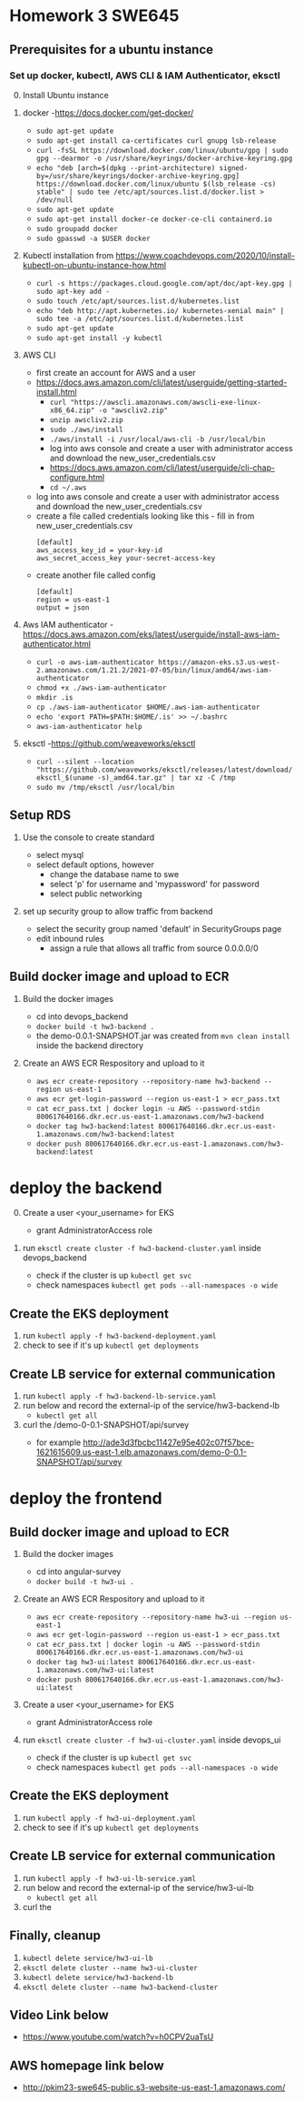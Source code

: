 # Homework 3 SWE645

## Prerequisites for a ubuntu instance
### Set up docker, kubectl, AWS CLI & IAM Authenticator, eksctl
0. Install Ubuntu instance

1. docker -https://docs.docker.com/get-docker/
   - ```sudo apt-get update```
   - ```sudo apt-get install ca-certificates curl gnupg lsb-release```
   - ```curl -fsSL https://download.docker.com/linux/ubuntu/gpg | sudo gpg --dearmor -o /usr/share/keyrings/docker-archive-keyring.gpg```
   - ```echo "deb [arch=$(dpkg --print-architecture) signed-by=/usr/share/keyrings/docker-archive-keyring.gpg] https://download.docker.com/linux/ubuntu $(lsb_release -cs) stable" | sudo tee /etc/apt/sources.list.d/docker.list > /dev/null```
   - ```sudo apt-get update```
   - ```sudo apt-get install docker-ce docker-ce-cli containerd.io```
   - ```sudo groupadd docker```
   - ```sudo gpasswd -a $USER docker```

2. Kubectl installation from https://www.coachdevops.com/2020/10/install-kubectl-on-ubuntu-instance-how.html
   - ```curl -s https://packages.cloud.google.com/apt/doc/apt-key.gpg | sudo apt-key add -```
   - ```sudo touch /etc/apt/sources.list.d/kubernetes.list```
   - ```echo "deb http://apt.kubernetes.io/ kubernetes-xenial main" | sudo tee -a /etc/apt/sources.list.d/kubernetes.list```
   - ```sudo apt-get update```
   - ```sudo apt-get install -y kubectl```

3. AWS CLI
   - first create an account for AWS and a user
   - https://docs.aws.amazon.com/cli/latest/userguide/getting-started-install.html
      - ```curl "https://awscli.amazonaws.com/awscli-exe-linux-x86_64.zip" -o "awscliv2.zip"```
      - ```unzip awscliv2.zip```
      - ```sudo ./aws/install```
      - ```./aws/install -i /usr/local/aws-cli -b /usr/local/bin```
      - log into aws console and create a user with administrator access and download the new_user_credentials.csv
      - https://docs.aws.amazon.com/cli/latest/userguide/cli-chap-configure.html
      - ```cd ~/.aws```
   - log into aws console and create a user with administrator access and download the new_user_credentials.csv
   - create a file called credentials looking like this - fill in from new_user_credentials.csv
        ```
        [default]
        aws_access_key_id = your-key-id
        aws_secret_access_key your-secret-access-key
        ```
   - create another file called config
       ```
       [default]
       region = us-east-1
       output = json
       ```

4. Aws IAM authenticator -https://docs.aws.amazon.com/eks/latest/userguide/install-aws-iam-authenticator.html
   - ```curl -o aws-iam-authenticator https://amazon-eks.s3.us-west-2.amazonaws.com/1.21.2/2021-07-05/bin/linux/amd64/aws-iam-authenticator```
   - ```chmod +x ./aws-iam-authenticator```
   - ```mkdir .is```
   - ```cp ./aws-iam-authenticator $HOME/.aws-iam-authenticator```
   - ```echo 'export PATH=$PATH:$HOME/.is' >> ~/.bashrc```
   - ```aws-iam-authenticator help```

5. eksctl -https://github.com/weaveworks/eksctl
   - ```curl --silent --location "https://github.com/weaveworks/eksctl/releases/latest/download/eksctl_$(uname -s)_amd64.tar.gz" | tar xz -C /tmp```
   - ```sudo mv /tmp/eksctl /usr/local/bin```

## Setup RDS
1. Use the console to create standard
   - select mysql
   - select default options, however 
      - change the database name to swe
      - select 'p' for username and 'mypassword' for password
      - select public networking

2. set up security group to allow traffic from backend
   - select the security group named 'default' in SecurityGroups page
   - edit inbound rules 
      - assign a rule that allows all traffic from source 0.0.0.0/0
   

## Build docker image and upload to ECR

1. Build the docker images
    - cd into devops_backend
    - ```docker build -t hw3-backend .```
    - the demo-0.0.1-SNAPSHOT.jar was created from ```mvn clean install``` inside the backend directory

2. Create an AWS ECR Respository and upload to it
    - ```aws ecr create-repository --repository-name hw3-backend --region us-east-1```
    - ```aws ecr get-login-password --region us-east-1 > ecr_pass.txt```
    - ```cat ecr_pass.txt | docker login -u AWS --password-stdin 800617640166.dkr.ecr.us-east-1.amazonaws.com/hw3-backend```
    - ```docker tag hw3-backend:latest 800617640166.dkr.ecr.us-east-1.amazonaws.com/hw3-backend:latest```
    - ```docker push 800617640166.dkr.ecr.us-east-1.amazonaws.com/hw3-backend:latest```

# deploy the backend

0. Create a user <your_username> for EKS
    - grant AdministratorAccess role

1. run ```eksctl create cluster -f hw3-backend-cluster.yaml``` inside devops_backend
    - check if the cluster is up ```kubectl get svc```
    - check namespaces ```kubectl get pods --all-namespaces -o wide```

## Create the EKS deployment

1. run ```kubectl apply -f hw3-backend-deployment.yaml```
2. check to see if it's up ```kubectl get deployments```

## Create LB service for external communication

1. run ```kubectl apply -f hw3-backend-lb-service.yaml```
2. run below and record the external-ip of the service/hw3-backend-lb
    - ```kubectl get all```
3. curl the <external-ip-link>/demo-0-0.1-SNAPSHOT/api/survey
    - for example http://ade3d3fbcbc11427e95e402c07f57bce-1621615609.us-east-1.elb.amazonaws.com/demo-0-0.1-SNAPSHOT/api/survey

# deploy the frontend

## Build docker image and upload to ECR

1. Build the docker images
   - cd into angular-survey
   - ```docker build -t hw3-ui .```

2. Create an AWS ECR Respository and upload to it
   - ```aws ecr create-repository --repository-name hw3-ui --region us-east-1```
   - ```aws ecr get-login-password --region us-east-1 > ecr_pass.txt```
   - ```cat ecr_pass.txt | docker login -u AWS --password-stdin 800617640166.dkr.ecr.us-east-1.amazonaws.com/hw3-ui```
   - ```docker tag hw3-ui:latest 800617640166.dkr.ecr.us-east-1.amazonaws.com/hw3-ui:latest```
   - ```docker push 800617640166.dkr.ecr.us-east-1.amazonaws.com/hw3-ui:latest```


0. Create a user <your_username> for EKS
    - grant AdministratorAccess role

1. run ```eksctl create cluster -f hw3-ui-cluster.yaml``` inside devops_ui
    - check if the cluster is up ```kubectl get svc```
    - check namespaces ```kubectl get pods --all-namespaces -o wide```

## Create the EKS deployment

1. run ```kubectl apply -f hw3-ui-deployment.yaml```
2. check to see if it's up ```kubectl get deployments```

## Create LB service for external communication

1. run ```kubectl apply -f hw3-ui-lb-service.yaml```
2. run below and record the external-ip of the service/hw3-ui-lb
    - ```kubectl get all```
3. curl the <external-ip-link>


## Finally, cleanup
1. ```kubectl delete service/hw3-ui-lb```
2. ```eksctl delete cluster --name hw3-ui-cluster```
3. ```kubectl delete service/hw3-backend-lb```
4. ```eksctl delete cluster --name hw3-backend-cluster```


## Video Link below

- https://www.youtube.com/watch?v=h0CPV2uaTsU


## AWS homepage link below

- http://pkim23-swe645-public.s3-website-us-east-1.amazonaws.com/


































